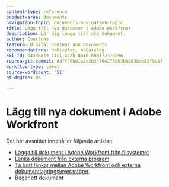```yaml
---
content-type: reference
product-area: documents
navigation-topic: documents-navigation-topic
title: Lägg till nya dokument i Adobe Workfront
description: Lär dig lägga till nya dokument.
author: Courtney
feature: Digital Content and Documents
recommendations: noDisplay, noCatalog
exl-id: 543d6819-11c1-4420-8818-803172378d96
source-git-commit: ddff70b61a2c3b3479e278bb3bb8628ac83f5c97
workflow-type: tm+mt
source-wordcount: '51'
ht-degree: 0%

---
```


# Lägg till nya dokument i Adobe Workfront

Det här avsnittet innehåller följande artiklar:

* [Lägga till dokument i Adobe Workfront från filsystemet](../../documents/adding-documents-to-workfront/add-documents-from-file-system.md)
* [Länka dokument från externa program](../../documents/adding-documents-to-workfront/link-documents-from-external-apps.md)
* [Ta bort länkar mellan Adobe Workfront och externa dokumentlagringsleverantörer](../../documents/adding-documents-to-workfront/remove-links-between-wf-and-doc-apps.md)
* [Begär ett dokument](../../documents/adding-documents-to-workfront/request-a-document.md)
